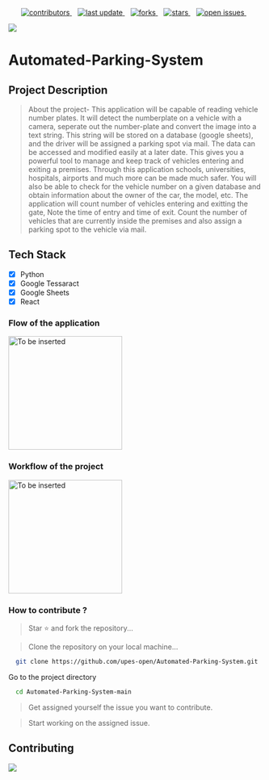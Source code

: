 <!--Badges-->
<p align=center>
  <a href="https://github.com/Louis3797/awesome-readme-template/graphs/contributors">
    <img src="https://img.shields.io/github/contributors/upes-open/Automated-Parking-System" alt="contributors" />
  </a>&nbsp;&nbsp;
  <a href="">
    <img src="https://img.shields.io/github/last-commit/upes-open/Automated-Parking-System" alt="last update" />
  </a>&nbsp;&nbsp;
  <a href="https://github.com/Louis3797/awesome-readme-template/network/members">
    <img src="https://img.shields.io/github/forks/upes-open/Automated-Parking-System" alt="forks" />
  </a>&nbsp;&nbsp;
  <a href="https://github.com/Louis3797/awesome-readme-template/stargazers">
    <img src="https://img.shields.io/github/stars/upes-open/Automated-Parking-System" alt="stars" />
  </a>&nbsp;&nbsp;
  <a href="https://github.com/Louis3797/awesome-readme-template/issues/">
    <img src="https://img.shields.io/github/issues/upes-open/Automated-Parking-System" alt="open issues" />
  </a>&nbsp;&nbsp;
</p>


![](https://media.giphy.com/media/jty1HnUDcVC5TFI2yH/giphy.gif)



# Automated-Parking-System


## Project Description
>About the project-
This application will be capable of reading vehicle number plates. It will detect the numberplate on a vehicle with a camera, seperate out the number-plate and convert the image into a text string. This string will be stored on a database (google sheets), and the driver will be assigned a parking spot via mail. The data can be accessed and modified easily at a later date.
This gives you a powerful tool to manage and keep track of vehicles entering and exiting a premises. Through this application schools, universities, hospitals, airports and much more can be made much safer. You will also be able to check for the vehicle number on a given database and obtain information about the owner of the car, the model, etc. The application will count number of vehicles entering and exitting the gate, Note the time of entry and time of exit. Count the number of vehicles that are currently inside the premises and also assign a parking spot to the vehicle via mail.

## Tech Stack 
- [x] Python
- [x] Google Tessaract
- [x] Google Sheets
- [x] React 

### Flow of the application 
<img width="225" alt="To be inserted">

### Workflow of the project 
<img width="225" alt="To be inserted">


### How to contribute ?

> Star ⭐ and fork the repository... <br>

> Clone the repository on your local machine... <br>
```bash
  git clone https://github.com/upes-open/Automated-Parking-System.git
```
Go to the project directory

```bash
  cd Automated-Parking-System-main
```

> Get assigned yourself the issue you want to contribute.<br>

> Start working on the assigned issue.


## Contributing

<a href="https://github.com/upes-open/Automated-Parking-System/graphs/contributors">
  <img src="https://contrib.rocks/image?repo=upes-open/Automated-Parking-System" />
</a>
